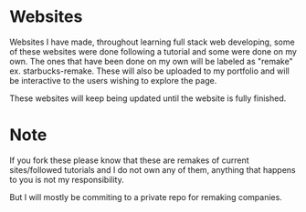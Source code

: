 # Websites
Websites I have made, throughout learning full stack web developing,
some of these websites were done following a tutorial and some were done on my own.
The ones that have been done on my own will be labeled as "remake" ex. starbucks-remake.
These will also be uploaded to my portfolio and will be interactive to the users wishing to
explore the page.

These websites will keep being updated until the website is fully finished.


# Note
If you fork these please know that these are remakes of current sites/followed tutorials and I do not
own any of them, anything that happens to you is not my responsibility.

But I will mostly be commiting to a private repo for remaking companies.
